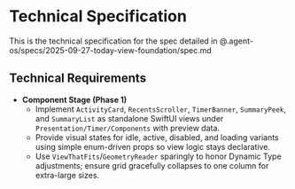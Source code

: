 # Technical Specification

This is the technical specification for the spec detailed in @.agent-os/specs/2025-09-27-today-view-foundation/spec.md

## Technical Requirements

- **Component Stage (Phase 1)**
  - Implement `ActivityCard`, `RecentsScroller`, `TimerBanner`, `SummaryPeek`, and `SummaryList` as standalone SwiftUI views under `Presentation/Timer/Components` with preview data.
  - Provide visual states for idle, active, disabled, and loading variants using simple enum-driven props so view logic stays declarative.
  - Use `ViewThatFits`/`GeometryReader` sparingly to honor Dynamic Type adjustments; ensure grid gracefully collapses to one column for extra-large sizes.
